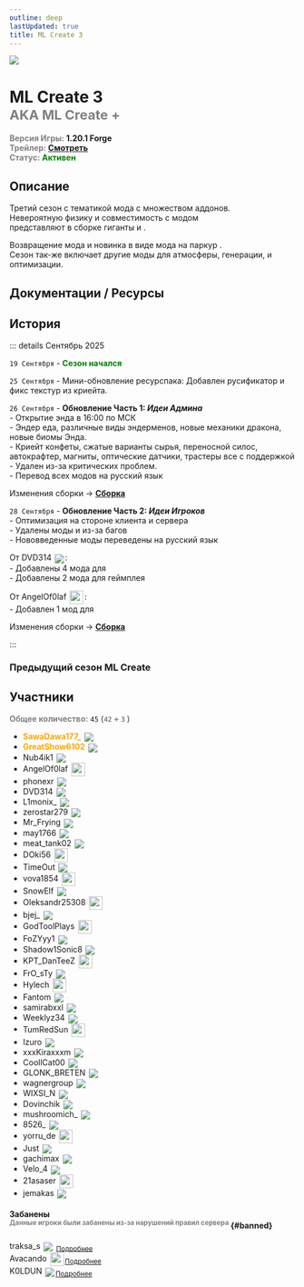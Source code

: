 ```yaml
---
outline: deep
lastUpdated: true
title: ML Create 3
---
```


![](/WIKI/ML-Create-3/banner.png)

# ML Create 3 <br/> <span style="color: gray;"><sup>AKA ML Create +</sup></span>
**<span style="color: gray;">Версия Игры:</span> 1.20.1 Forge**<br/>
**<span style="color: gray;">Трейлер:</span> [Смотреть](https://youtu.be/M8KChje108Q)**<br/>
**<span style="color: gray;">Статус:</span> <span style="color:green;">Активен</span>**
<!-- <br/><span style="color: gray;"><sub>19.09.2025 - 00.00.2025</sub></span><br/> -->

## Описание

Третий сезон с тематикой мода <Pill name="Create v5" link="https://www.curseforge.com/minecraft/mc-mods/create" image="https://media.forgecdn.net/avatars/thumbnails/1065/184/256/256/638598725500886388.png" color="#868dcc"/> с множеством аддонов.<br/> 
Невероятную физику и совместимость с модом  <Pill name="Create" link="https://www.curseforge.com/minecraft/mc-mods/create" image="https://media.forgecdn.net/avatars/thumbnails/1065/184/256/256/638598725500886388.png" color="#868dcc"/><br/> представляют в сборке гиганты <Pill name="Valkyrien Skies" link="https://modrinth.com/mod/valkyrien-skies" image="https://cdn.modrinth.com/data/V5ujR2yw/d156dee2ce00ca6ce07343bf8db374a05893f376.png" color="#868dcc"/> и <Pill name="Clockwork" link="https://www.curseforge.com/minecraft/mc-mods/create-clockwork" image="https://media.forgecdn.net/avatars/thumbnails/925/381/64/64/638393946266044506_animated.gif" color="#868dcc"/>.

Возвращение мода <Pill name="Etched" link="/wiki/season/ml-create-3/etched" image="https://media.forgecdn.net/avatars/thumbnails/939/472/64/64/638419301379970746.png" color="#868dcc"/> и новинка в виде мода на паркур <Pill name="ParCool!" link="/wiki/season/ml-create-3/parcool" image="https://media.forgecdn.net/avatars/thumbnails/944/831/64/64/638429142781134750.png" color="#868dcc"  />. <br/>Сезон так-же включает другие моды для атмосферы, генерации, и оптимизации.


## Документации / Ресурсы
<Links :items="[
    { 
        name: 'Сборка', 
        link: 'ml-create-3/modpack', 
        icon: 'solar:box-bold-duotone',
        color: '#868dcc'
    },
    { 
        name: 'ParCool!', 
        link: 'ml-create-3/parcool', 
        icon: 'solar:running-round-bold-duotone', 
        color: '#868dcc' 
    },
    { 
        name: 'Etched', 
        link: 'ml-create-3/etched', 
        icon: 'solar:play-circle-bold-duotone',
        color: '#868dcc'
    },
    { 
        name: 'FlectoneChat', 
        link: 'ml-create-3/flectone-chat', 
        icon: 'solar:chat-round-dots-bold-duotone',
        color: '#868dcc'
    },
    // { 
    //     name: 'Доп Механики', 
    //     link: 'ml-legacy/additional-mechanics', 
    //     icon: 'solar:cpu-bold-duotone', 
    //     color: '#868dcc' 
    // },
    // { 
    //     name: 'FlectonePulse', 
    //     link: 'ml-legacy/flectone-pulse', 
    //     icon: 'solar:chat-round-dots-bold-duotone',
    //     color: '#868dcc'
    // },
    // {
    //     name: 'Brewery',
    //     link: '/brewery/ml-legacy/alcoholic-drinks',
    //     icon: 'solar:wineglass-bold-duotone', 
    //     color: '#868dcc' 
    // },
    ]"
/> 

## История

::: details Cентябрь 2025 

`19 Cентября` - **<span style="color: green;">Сезон начался</span>**

`25 Сентября` - Мини-обновление ресурспака: Добавлен русификатор и фикс текстур из криейта.

`26 Сентября` - **Обновление Часть 1: *Идеи Админа*** <br/> 
\- Открытие энда в 16:00 по МСК<br/> 
\- Эндер еда, различные виды эндерменов, новые механики дракона, новые биомы Энда.<br/> 
\- Криейт конфеты, сжатые варианты сырья, переносной силос, автокрафтер, магниты, оптические датчики, трастеры все с поддержкой <Pill name="Valkyrien Skies" link="https://modrinth.com/mod/valkyrien-skies" image="https://cdn.modrinth.com/data/V5ujR2yw/d156dee2ce00ca6ce07343bf8db374a05893f376.png" color="#868dcc"/> <br/> 
\- Удален <Pill name="Create Cobblestone" link="https://modrinth.com/mod/ihpnEd80" image="https://cdn.modrinth.com/data/ihpnEd80/3b04d5b3830e1f685d78fa765f928d94f11f5d65_96.webp" /> из-за критических проблем.<br/> 
\- Перевод всех модов на русский язык<br/> 

Изменения сборки -> **[Сборка](ml-create-3/modpack)**<br/> 

`28 Сентября` - **Обновление Часть 2: *Идеи Игроков*** <br/> 
\- Оптимизация на стороне клиента и сервера <br/> 
\- Удалены моды <Pill name="Create: Enchantable Machinery" link="https://modrinth.com/mod/create-enchantable-machinery" image="https://cdn.modrinth.com/data/eqrvp4NK/245c9219d033286021178416a33240f848321b5f_96.webp" /> и <Pill name="Palladium" link="https://modrinth.com/mod/mpalladium" image="https://cdn.modrinth.com/data/JNRr4jji/f278059c6af8dc0b8bf29b85915fa520bf20cbfb_96.webp" /> из-за багов<br/> 
\- Нововведенные моды переведены на русский язык<br/> 

От DVD314 <img src="https://api.mineatar.io/face/9806b0b5-baa2-48c6-b70e-64af239a78eb?scale=3" style="display: inline; margin: 0 2px; vertical-align: middle;" />:<br/> 
\- Добавлены 4 мода для <Pill name="Create" link="https://www.curseforge.com/minecraft/mc-mods/create" image="https://media.forgecdn.net/avatars/thumbnails/1065/184/256/256/638598725500886388.png" color="#868dcc"/><br/> 
\- Добавлены 2 мода для геймплея<br/> 

От AngelOf0laf <img src="/minecraft/playerHeads/steveHead.png" style="display: inline; margin: 0 2px; vertical-align: middle;" width="24" height="24"/>:<br/> 
\- Добавлен 1 мод для <Pill name="Create" link="https://www.curseforge.com/minecraft/mc-mods/create" image="https://media.forgecdn.net/avatars/thumbnails/1065/184/256/256/638598725500886388.png" color="#868dcc"/><br/>

Изменения сборки -> **[Сборка](ml-create-3/modpack)**<br/> 

:::
### Предыдущий сезон ML Create

<Links :items="[
    { 
        name: 'ML Create & Magic', 
        link: '../archive/ml-createmagic', 
        icon: 'solar:archive-bold-duotone',
        color: '#868dcc'
    },
    { 
        name: 'ML Create 2', 
        link: './ml-create-2', 
        icon: 'solar:archive-bold-duotone',
        color: '#868dcc'
    },
  ]"
/>







## Участники 
**<span style="color: gray;">Общее количество:</span>** `45` 
**<span style="color: gray;"> (`42` + `3` [<iconify-icon icon="solar:user-block-bold-duotone"  style="margin:center;color: #FF0000"></iconify-icon>](#banned))</span><br/>**


- **<span style="color: orange;">SawaDawa177_</span>** <img src="https://api.mineatar.io/face/0c81442c240b4087851ff50f3d8fd589?scale=3" style="display: inline; margin: 0 2px; vertical-align: middle;" />
- **<span style="color: orange;">GreatShow6102</span>** <img src="https://api.mineatar.io/face/ceb1b631-d2ff-4166-8458-e4c8498e1248?scale=3" style="display: inline; margin: 0 2px; vertical-align: middle;" />
- Nub4ik1  <img src="https://api.mineatar.io/face/d2b496f0-c2b0-4849-8dee-a6bda731a7eb?scale=3" style="display: inline; margin: 0 2px; vertical-align: middle;" />
- AngelOf0laf <img src="/minecraft/playerHeads/steveHead.png" style="display: inline; margin: 0 2px; vertical-align: middle;" width="24" height="24"/>
- phonexr <img src="https://api.mineatar.io/face/0105365a-acc2-4e10-b4e0-7bd88f0c642a?scale=3" style="display: inline; margin: 0 2px; vertical-align: middle;" />
- DVD314 <img src="https://api.mineatar.io/face/9806b0b5-baa2-48c6-b70e-64af239a78eb?scale=3" style="display: inline; margin: 0 2px; vertical-align: middle;" /> 
- L1monix_ <img src="https://api.mineatar.io/face/e5c50ccc-106a-4e4f-bdbc-48c003d80427?scale=3" style="display: inline; margin: 0 2px; vertical-align: middle;" /> 
- zerostar279 <img src="https://api.mineatar.io/face/cfc33bd0-b49d-4b65-99d8-92ee7090a011?scale=3" style="display: inline; margin: 0 2px; vertical-align: middle;" />
- Mr_Frying <img src="https://api.mineatar.io/face/8a587fdf-a714-42db-b460-cac37bfaaaeb?scale=3" style="display: inline; margin: 0 2px; vertical-align: middle;" />
- may1766 <img src="https://api.mineatar.io/face/8d88b0f3-2c0b-43d8-aa60-1a963f816949?scale=3" style="display: inline; margin: 0 2px; vertical-align: middle;" />
- meat_tank02 <img src="https://api.mineatar.io/face/74cb7d13-6153-4557-8138-7bda3f2c376b?scale=3" style="display: inline; margin: 0 2px; vertical-align: middle;" />
- DOki56 <img src="/minecraft/playerHeads/steveHead.png" style="display: inline; margin: 0 2px; vertical-align: middle;" width="24" height="24"/>
- TimeOut  <img src="https://api.mineatar.io/face/f585e50e-0dc2-4699-a3be-b95bb75cfd7c?scale=3" style="display: inline; margin: 0 2px; vertical-align: middle;" />
- vova1854 <img src="/minecraft/playerHeads/steveHead.png" style="display: inline; margin: 0 2px; vertical-align: middle;" width="24" height="24"/>
- SnowElf  <img src="https://api.mineatar.io/face/b051deb5-3399-4ec3-8e6a-bcd3eb7b60a4?scale=3" style="display: inline; margin: 0 2px; vertical-align: middle;" />
- Oleksandr25308 <img src="/minecraft/playerHeads/steveHead.png" style="display: inline; margin: 0 2px; vertical-align: middle;" width="24" height="24"/>
- bjej_  <img src="https://api.mineatar.io/face/dca1b446-28e8-43ba-abc7-6b56c95deee2?scale=3" style="display: inline; margin: 0 2px; vertical-align: middle;" />
- GodToolPlays <img src="/minecraft/playerHeads/steveHead.png" style="display: inline; margin: 0 2px; vertical-align: middle;" width="24" height="24"/>
- FoZYyy1 <img src="https://api.mineatar.io/face/21937cc8-a43e-4875-8608-b29af229406c?scale=3" style="display: inline; margin: 0 2px; vertical-align: middle;" />
- Shadow1Sonic8 <img src="https://api.mineatar.io/face/ec122386-48e2-4b50-ad08-f26339fd3037?scale=3" style="display: inline; margin: 0 2px; vertical-align: middle;" />
- KPT_DanTeeZ <img src="/minecraft/playerHeads/steveHead.png" style="display: inline; margin: 0 2px; vertical-align: middle;" width="24" height="24"/>
- FrO_sTy <img src="https://api.mineatar.io/face/27d5f6c3-5227-411c-99cd-7d876c769d4f?scale=3" style="display: inline; margin: 0 2px; vertical-align: middle;" />
- Hylech <img src="/minecraft/playerHeads/steveHead.png" style="display: inline; margin: 0 2px; vertical-align: middle;" width="24" height="24"/>
- Fantom <img src="https://api.mineatar.io/face/1fc65db4-6b33-442f-ba93-427a554371ac?scale=3" style="display: inline; margin: 0 2px; vertical-align: middle;" />
- samirabxxl <img src="https://api.mineatar.io/face/6937184a-24de-443d-8aa4-d39975eea42b?scale=3" style="display: inline; margin: 0 2px; vertical-align: middle;" />
- Weeklyz34 <img src="https://api.mineatar.io/face/f927ef51-042a-4274-ac59-54311e19b143?scale=3" style="display: inline; margin: 0 2px; vertical-align: middle;" />
- TumRedSun  <img src="/minecraft/playerHeads/steveHead.png" style="display: inline; margin: 0 2px; vertical-align: middle;" width="24" height="24"/>
- Izuro <img src="https://api.mineatar.io/face/555c6f03-0801-42f8-9db1-fe3faee0d604?scale=3" style="display: inline; margin: 0 2px; vertical-align: middle;" />
- xxxKiraxxxm <img src="https://api.mineatar.io/face/5a8d6840-36fe-45ef-adc3-64c1f4808e01?scale=3" style="display: inline; margin: 0 2px; vertical-align: middle;" />
- CoollCat00 <img src="https://api.mineatar.io/face/4508c757-b5cf-41da-9985-9aa8fc79ecf0?scale=3" style="display: inline; margin: 0 2px; vertical-align: middle;" />
- GLONK_BRETEN <img src="https://api.mineatar.io/face/646b8a96-2a37-4b8a-885e-7c1cc42ca87d?scale=3" style="display: inline; margin: 0 2px; vertical-align: middle;" />
- wagnergroup <img src="https://api.mineatar.io/face/0c77153e-2e69-4ca4-84a1-09ecdc9ab193?scale=3" style="display: inline; margin: 0 2px; vertical-align: middle;" />
- WIXSI_N <img src="https://api.mineatar.io/face/35cf0e0f-421f-4b8c-946f-fc4cee0ec346?scale=3" style="display: inline; margin: 0 2px; vertical-align: middle;" />
- Dovinchik <img src="https://api.mineatar.io/face/6698c234-c3d8-499d-9160-9896dc8b29eb?scale=3" style="display: inline; margin: 0 2px; vertical-align: middle;" />
- mushroomich_ <img src="https://api.mineatar.io/face/ed835c7b-f930-42ef-9698-4b4ba11bc990?scale=3" style="display: inline; margin: 0 2px; vertical-align: middle;" />
- 8526_ <img src="https://api.mineatar.io/face/306f233d-3c90-4eb5-8fc2-fbfd09637791?scale=3" style="display: inline; margin: 0 2px; vertical-align: middle;" />
- yorru_de <img src="/minecraft/playerHeads/steveHead.png" style="display: inline; margin: 0 2px; vertical-align: middle;" width="24" height="24"/>
- Just <img src="https://api.mineatar.io/face/698efff3-fe26-4bbd-b56f-f61715cf0b82?scale=3" style="display: inline; margin: 0 2px; vertical-align: middle;" />
- gachimax <img src="https://api.mineatar.io/face/5597a6cb-40fb-442b-a971-6f91b6d530d9?scale=3" style="display: inline; margin: 0 2px; vertical-align: middle;" />
- Velo_4 <img src="https://api.mineatar.io/face/02d30873-4ed9-49b1-a1bf-dfb7fbdd448d?scale=3" style="display: inline; margin: 0 2px; vertical-align: middle;" />    
- 21asaser <img src="/minecraft/playerHeads/steveHead.png" style="display: inline; margin: 0 2px; vertical-align: middle;" width="24" height="24"/>
- jemakas <img src="https://api.mineatar.io/face/a565f65d-2e93-4edc-9571-30c61d0f9969?scale=3" style="display: inline; margin: 0 2px; vertical-align: middle;" /> 

#### Забанены <br/><span style="color: gray;"><sup>Данные игроки были забанены из-за нарушений правил сервера</sup></span> {#banned} 
<iconify-icon icon="solar:user-block-bold-duotone"  style="margin:center;color: #FF0000"></iconify-icon> traksa_s <img src="https://api.mineatar.io/face/45e529c8-4a8e-44eb-b02c-5b99e41a9d1c?scale=3" style="display: inline; margin: 0 2px; vertical-align: middle;" /> <span style="color: gray;"><sub>[Подробнее](https://discord.com/channels/1120257989874561066/1404086796350132405)</sub></span><br/>
<iconify-icon icon="solar:user-block-bold-duotone"  style="margin:center;color: #FF0000"></iconify-icon> Avacando <img src="/minecraft/playerHeads/steveHead.png" style="display: inline; margin: 0 2px; vertical-align: middle;" width="24" height="24"/><span style="color: gray;"><sub>[Подробнее](https://discord.com/channels/1120257989874561066/1419416641187348661)</sub></span><br/>
<iconify-icon icon="solar:user-block-bold-duotone"  style="margin:center;color: #FF0000"></iconify-icon> K0LDUN <img src="https://api.mineatar.io/face/1c46057e-9a67-4310-9e92-2e2dd0994152?scale=3" style="display: inline; margin: 0 2px; vertical-align: middle;" /><span style="color: gray;"><sub>[Подробнее](https://discord.com/channels/https://discord.com/channels/1120257989874561066/1422000111457800224)</sub></span><br/>
